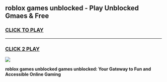 
## roblox games unblocked  - Play Unblocked Gmaes & Free
<h3>
<a href="https://premium.freeplayer.one?title=roblox_games_unblocked_&ref=20F">CLICK TO PLAY</a></h3>
<hr>

<h3>
<a href="https://premium.freeplayer.one?title=roblox_games_unblocked_&ref=20F">CLICK 2 PLAY</a>
  
</h3>

<a href="https://premium.freeplayer.one?title=roblox_games_unblocked_&ref=20F/"><img src="https://clearcache.store/games.png"></a>


**roblox games unblocked  games unblocked: Your Gateway to Fun and Accessible Online Gaming**
